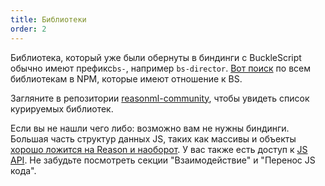 ```yaml
---
title: Библиотеки
order: 2
---
```


Библиотека, который уже были обернуты в биндинги с BuckleScript
обычно имеют префикс`bs-`, например `bs-director`.
[Вот поиск](https://www.npmjs.com/search?q=keywords:bucklescript) по всем
библиотекам в NPM, которые имеют отношение к BS.

Загляните в репозитории [reasonml-community](https://github.com/reasonml-community),
чтобы увидеть список курируемых библиотек.

Если вы не нашли чего либо: возможно вам не нужны биндинги. Большая часть
структур данных JS, таких как массивы и объекты [хорошо ложится на Reason и наоборот](https://bucklescript.github.io/bucklescript/Manual.html#_runtime_representation).
У вас также есть доступ к [JS API](https://bucklescript.github.io/bucklescript/api/Js.html).
Не забудьте посмотреть секции "Взаимодействие" и "Перенос JS кода".
